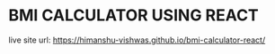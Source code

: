 # BMI CALCULATOR USING REACT
live site url: https://himanshu-vishwas.github.io/bmi-calculator-react/
